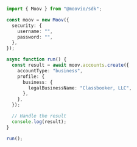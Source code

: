 <!-- Start SDK Example Usage [usage] -->
```typescript
import { Moov } from "@moovio/sdk";

const moov = new Moov({
  security: {
    username: "",
    password: "",
  },
});

async function run() {
  const result = await moov.accounts.create({
    accountType: "business",
    profile: {
      business: {
        legalBusinessName: "Classbooker, LLC",
      },
    },
  });

  // Handle the result
  console.log(result);
}

run();

```
<!-- End SDK Example Usage [usage] -->
